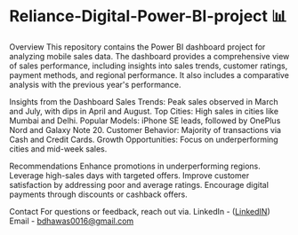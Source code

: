 # Reliance-Digital-Power-BI-project 📊

Overview
This repository contains the Power BI dashboard project for analyzing mobile sales data. The dashboard provides a comprehensive view of sales performance, including insights into sales trends, customer ratings, payment methods, and regional performance. It also includes a comparative analysis with the previous year's performance.

Insights from the Dashboard
Sales Trends: Peak sales observed in March and July, with dips in April and August.
Top Cities: High sales in cities like Mumbai and Delhi.
Popular Models: iPhone SE leads, followed by OnePlus Nord and Galaxy Note 20.
Customer Behavior: Majority of transactions via Cash and Credit Cards.
Growth Opportunities: Focus on underperforming cities and mid-week sales.


Recommendations
Enhance promotions in underperforming regions.
Leverage high-sales days with targeted offers.
Improve customer satisfaction by addressing poor and average ratings.
Encourage digital payments through discounts or cashback offers.

Contact
For questions or feedback, reach out via.
LinkedIn - ([LinkedIN](url))
Email - bdhawas0016@gmail.com
